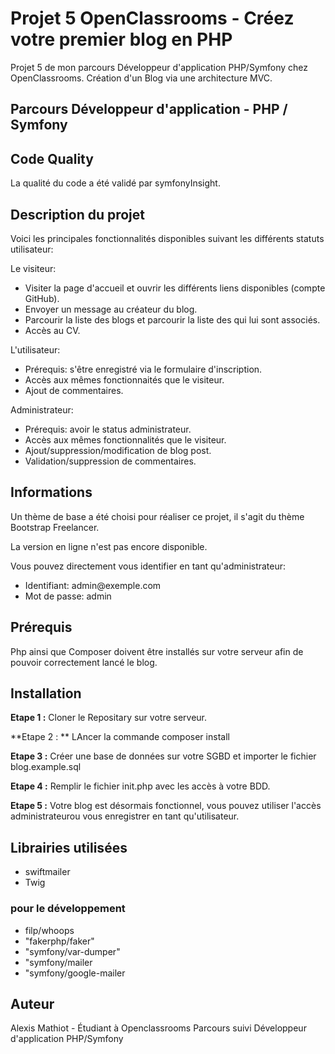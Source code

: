 # Projet 5 OpenClassrooms - Créez votre premier blog en PHP 

Projet 5 de mon parcours Développeur d'application PHP/Symfony chez OpenClassrooms. Création d'un Blog via une architecture MVC.


## Parcours Développeur d'application - PHP / Symfony

## Code Quality

La qualité du code a été validé par symfonyInsight.

## Description du projet
Voici les principales fonctionnalités disponibles suivant les différents statuts utilisateur:

Le visiteur:
<ul>
<li>Visiter la page d'accueil et ouvrir les différents liens disponibles (compte GitHub).</li>
<li>Envoyer un message au créateur du blog.</li>
<li>Parcourir la liste des blogs et parcourir la liste des qui lui sont associés.</li>
<li>Accès au CV.</li>
</ul>
L'utilisateur:
<ul>
<li>Prérequis: s'être enregistré via le formulaire d'inscription.</li>
<li>Accès aux mêmes fonctionnaités que le visiteur.</li>
<li>Ajout de commentaires.</li>

</ul>
Administrateur:
<ul>
<li>Prérequis: avoir le status administrateur.</li>
<li>Accès aux mêmes fonctionnalités que le visiteur.</li>
<li>Ajout/suppression/modification de blog post.</li>
<li>Validation/suppression de commentaires.</li>

</ul>

## Informations

Un thème de base a été choisi pour réaliser ce projet, il s'agit du thème Bootstrap Freelancer.

La version en ligne n'est pas encore disponible.

Vous pouvez directement vous identifier en tant qu'administrateur:

<ul>
<li>Identifiant: admin@exemple.com</li>
<li>Mot de passe: admin</li>
</ul>

## Prérequis
Php ainsi que Composer doivent être installés sur votre serveur afin de pouvoir correctement lancé le blog.

## Installation

**Etape 1 :** Cloner le Repositary sur votre serveur.

**Etape 2 : ** LAncer la commande composer install 

**Etape 3 :** Créer une base de données sur votre SGBD et importer le fichier blog.example.sql

**Etape 4 :** Remplir le fichier init.php avec les accès à votre BDD.

**Etape 5 :** Votre blog est désormais fonctionnel, vous pouvez utiliser l'accès administrateurou vous enregistrer en tant qu'utilisateur.

## Librairies utilisées
<ul>
<li>swiftmailer</li>
<li>Twig</li>
</ul>

### pour le développement
<ul>
 <li>filp/whoops</li>
 <li>"fakerphp/faker"</li>
 <li> "symfony/var-dumper"</li>
 <li>"symfony/mailer</li>
 <li>"symfony/google-mailer</li>
</ul>

## Auteur

Alexis Mathiot - Étudiant à Openclassrooms Parcours suivi Développeur d'application PHP/Symfony

